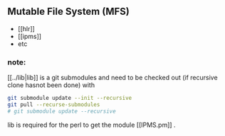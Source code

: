 ## Mutable File System (MFS)

* [[hlr]]
* [[ipms]]
* etc

### note: 

[[../lib|lib]] is a git submodules and need to be checked out (if recursive clone hasnot been done) with

```sh
git submodule update --init --recursive
git pull --recurse-submodules
# git submodule update --recursive
```

lib is required for the perl to get the module [[IPMS.pm]] .


